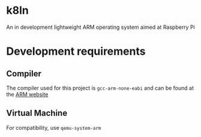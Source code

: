 # k8ln
An in development lightweight ARM operating system aimed at Raspberry Pi

# Development requirements

## Compiler
The compiler used for this project is `gcc-arm-none-eabi` and can be found at the [ARM website](https://developer.arm.com/open-source/gnu-toolchain/gnu-rm/downloads)

## Virtual Machine
For compatibility, use `qemu-system-arm`

